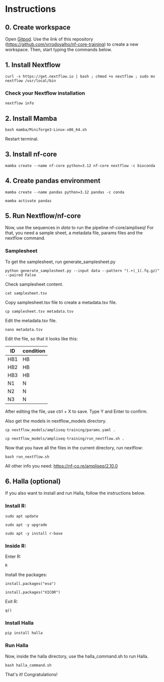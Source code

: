 # Instructions

## 0. Create workspace

Open [Gitpod](https://gitpod.io). Use the link of this repository (https://github.com/vrrodovalho/nf-core-training) to create a new workspace.
Then, start typing the commands below.


## 1. Install Nextflow

`
curl -s https://get.nextflow.io | bash ; chmod +x nextflow ; sudo mv nextflow /usr/local/bin
`

### Check your Nextflow installation

`
nextflow info
`

## 2. Install Mamba 

`
bash mamba/Miniforge3-Linux-x86_64.sh
`

Restart terminal.

## 3. Install nf-core

`
mamba create --name nf-core python=3.12 nf-core nextflow -c bioconda
`

## 4. Create pandas environment  

`
mamba create --name pandas python=3.12 pandas -c conda
`

`
mamba activate pandas
`


## 5. Run Nextflow/nf-core

Now, use the sequences in *data* to run the pipeline nf-core/ampliseq! For that, you need a sample sheet, a metadata file, params files and the nextflow command.

### Samplesheet

To get the samplesheet, run generate_samplesheet.py

`
python generate_samplesheet.py --input data --pattern "(.+)_1(.fq.gz)" --paired False
`

Check samplesheet content.

`
cat samplesheet.tsv
`

Copy samplesheet.tsv file to create a metadata.tsv file.

`
cp samplesheet.tsv metadata.tsv
`

Edit the metadata.tsv file.

`
nano metadata.tsv
`

Edit the file, so that it looks like this:

ID |condition
--- | ---
HB1 | HB 
HB2 | HB 
HB3 | HB 
N1 | N 
N2 | N 
N3 | N 

After editing the file, use ctrl + X to save. Type Y and Enter to confirm.

Also get the models in nextflow_models directory.

`
cp nextflow_models/ampliseq-training/params.yaml .
`

`
cp nextflow_models/ampliseq-training/run_nextflow.sh .
`

Now that you have all the files in the current directory, run nextflow:

`
bash run_nextflow.sh
`

All other info you need: https://nf-co.re/ampliseq/2.10.0


## 6. Halla (optional)

If you also want to install and run Halla, follow the instructions below.


### Install R:

`
sudo apt update
`

`
sudo apt -y upgrade
`

`
sudo apt -y install r-base
`

### Inside R:


Enter R:

`
R
`

Install the packages:

`
install.packages("eva")
`

`
install.packages("XICOR")
`

Exit R:

`
q()
`

### Install Halla

`
pip install halla 
`

### Run Halla


Now, inside the halla directory, use the halla_command.sh to run Halla.

`
bash halla_command.sh 
`

That's it! Congratulations!
